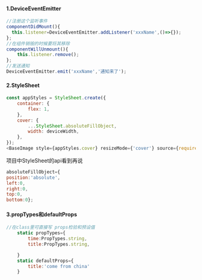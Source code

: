 #### 1.DeviceEventEmitter
```js
//注册这个监听事件
componentDidMount(){
  this.listener=DeviceEventEmitter.addListener('xxxName',()=>{});
};
//在组件销毁的时候要将其移除
componentWillUnmount(){
    this.listener.remove();
};
//发送通知
DeviceEventEmitter.emit('xxxName','通知来了');
```

#### 2.StyleSheet

```js
const appStyles = StyleSheet.create({
    container: {
        flex: 1,
    },
    cover: {
        ...StyleSheet.absoluteFillObject,
        width: deviceWidth,
    },
});
<BaseImage style={appStyles.cover} resizeMode={'cover'} source={require(`./sources/img_home_skeleton_screen.png`)} />
```
项目中StyleSheet的api看到再说

```js
absoluteFillObject={
position:'absolute',
left:0,
right:0,
top:0,
bottom:0};

```

#### 3.propTypes和defaultProps
```js
//在class里可直接写 props检验和预设值
    static propTypes={
        time:PropTypes.string,
        title:PropTypes.string,

    }
    static defaultProps={
        title:'come from china'
    }
```
